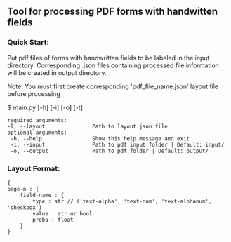 ## Tool for processing PDF forms with handwitten fields

### Quick Start:

Put pdf files of forms with handwritten fields to be labeled in the input directory. Corresponding .json files containing processed file information will be created in output directory.

Note: You must first create corresponding 'pdf_file_name.json' layout file before processing

$ main.py [-h] [-i] [-o] [-t]

	required arguments:
	-l, --layout			   Path to layout.json file
	optional arguments:
	 -h, --help                Show this help message and exit
	 -i, --input               Path to pdf input folder | Default: input/
	 -o, --output              Path to pdf folder | Default: output/

### Layout Format:

	{
	page-n : {
		field-name : {
			type : str // ('text-alpha', 'text-num', 'text-alphanum', 'checkbox')
			value : str or bool
			proba : float
		}
	}